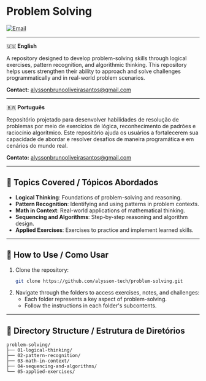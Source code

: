 # Problem Solving

[![Email](https://img.shields.io/badge/alyssonbrunooliveirasantos@gmail.com-EA4335?logo=gmail&logoColor=white)](mailto:alyssonbrunooliveirasantos@gmail.com)

---

🇺🇸 **English**

A repository designed to develop problem-solving skills through logical exercises, pattern recognition, and algorithmic thinking. This repository helps users strengthen their ability to approach and solve challenges programmatically and in real-world problem scenarios.

**Contact:** [alyssonbrunooliveirasantos@gmail.com](mailto:alyssonbrunooliveirasantos@gmail.com)

---

🇧🇷 **Português**

Repositório projetado para desenvolver habilidades de resolução de problemas por meio de exercícios de lógica, reconhecimento de padrões e raciocínio algorítmico. Este repositório ajuda os usuários a fortalecerem sua capacidade de abordar e resolver desafios de maneira programática e em cenários do mundo real.

**Contato:** [alyssonbrunooliveirasantos@gmail.com](mailto:alyssonbrunooliveirasantos@gmail.com)

---

## 📝 Topics Covered / Tópicos Abordados

- **Logical Thinking**: Foundations of problem-solving and reasoning.
- **Pattern Recognition**: Identifying and using patterns in problem contexts.
- **Math in Context**: Real-world applications of mathematical thinking.
- **Sequencing and Algorithms**: Step-by-step reasoning and algorithm design.
- **Applied Exercises**: Exercises to practice and implement learned skills.

---

## 🚀 How to Use / Como Usar

1. Clone the repository:
    ```bash
    git clone https://github.com/alysson-tech/problem-solving.git
    ```
2. Navigate through the folders to access exercises, notes, and challenges:
    - Each folder represents a key aspect of problem-solving.
    - Follow the instructions in each folder's subcontents.

---

## 📁 Directory Structure / Estrutura de Diretórios

```plaintext
problem-solving/
├── 01-logical-thinking/
├── 02-pattern-recognition/
├── 03-math-in-context/
├── 04-sequencing-and-algorithms/
└── 05-applied-exercises/
